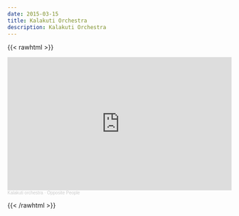 ```yaml
---
date: 2015-03-15
title: Kalakuti Orchestra
description: Kalakuti Orchestra
---
```



{{< rawhtml >}}

<iframe width="100%" height="300" scrolling="no" frameborder="no" allow="autoplay" src="https://w.soundcloud.com/player/?url=https%3A//api.soundcloud.com/tracks/197653171&color=%23ff5500&auto_play=false&hide_related=false&show_comments=true&show_user=true&show_reposts=false&show_teaser=true&visual=true"></iframe><div style="font-size: 10px; color: #cccccc;line-break: anywhere;word-break: normal;overflow: hidden;white-space: nowrap;text-overflow: ellipsis; font-family: Interstate,Lucida Grande,Lucida Sans Unicode,Lucida Sans,Garuda,Verdana,Tahoma,sans-serif;font-weight: 100;"><a href="https://soundcloud.com/kalakuti-orchestra" title="Kalakuti orchestra" target="_blank" style="color: #cccccc; text-decoration: none;">Kalakuti orchestra</a> · <a href="https://soundcloud.com/kalakuti-orchestra/opposite-people" title="Opposite People" target="_blank" style="color: #cccccc; text-decoration: none;">Opposite People</a></div>

{{< /rawhtml >}}
